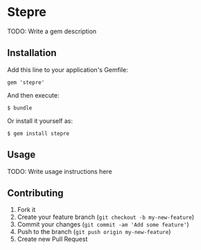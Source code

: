 # Stepre

TODO: Write a gem description

## Installation

Add this line to your application's Gemfile:

    gem 'stepre'

And then execute:

    $ bundle

Or install it yourself as:

    $ gem install stepre

## Usage

TODO: Write usage instructions here

## Contributing

1. Fork it
2. Create your feature branch (`git checkout -b my-new-feature`)
3. Commit your changes (`git commit -am 'Add some feature'`)
4. Push to the branch (`git push origin my-new-feature`)
5. Create new Pull Request
